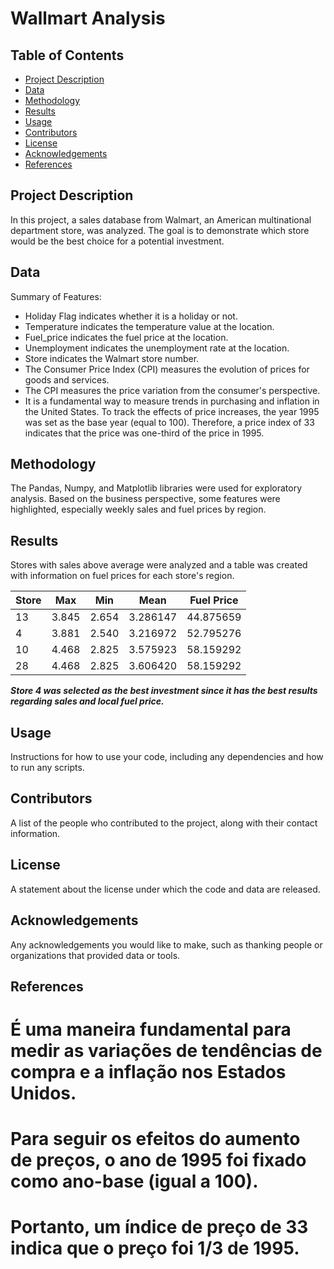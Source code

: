 
# Wallmart Analysis

## Table of Contents

- [Project Description](#project-description)
- [Data](#data)
- [Methodology](#methodology)
- [Results](#results)
- [Usage](#usage)
- [Contributors](#contributors)
- [License](#license)
- [Acknowledgements](#acknowledgements)
- [References](#references)

## Project Description

In this project, a sales database from Walmart, an American multinational department store, was analyzed.
The goal is to demonstrate which store would be the best choice for a potential investment.

## Data

Summary of Features:

- Holiday Flag indicates whether it is a holiday or not.
- Temperature indicates the temperature value at the location.
- Fuel_price indicates the fuel price at the location.
- Unemployment indicates the unemployment rate at the location.
- Store indicates the Walmart store number.
- The Consumer Price Index (CPI) measures the evolution of prices for goods and services.
- The CPI measures the price variation from the consumer's perspective.
- It is a fundamental way to measure trends in purchasing and inflation in the United States.
To track the effects of price increases, the year 1995 was set as the base year (equal to 100).
Therefore, a price index of 33 indicates that the price was one-third of the price in 1995.

## Methodology

The Pandas, Numpy, and Matplotlib libraries were used for exploratory analysis. Based on the business perspective, some features were highlighted, especially weekly sales and fuel prices by region.

## Results
Stores with sales above average were analyzed and a table was created with information on fuel prices for each store's region.

| Store | Max  | Min  | Mean     | Fuel Price |
|-------|------|------|----------|------------|
| 13    | 3.845| 2.654| 3.286147 | 44.875659  |
| 4     | 3.881| 2.540| 3.216972 | 52.795276  |
| 10    | 4.468| 2.825| 3.575923 | 58.159292  |
| 28    | 4.468| 2.825| 3.606420 | 58.159292  |

***Store 4 was selected as the best investment since it has the best results regarding sales and local fuel price.***

## Usage

Instructions for how to use your code, including any dependencies and how to run any scripts.

## Contributors

A list of the people who contributed to the project, along with their contact information.

## License

A statement about the license under which the code and data are released.

## Acknowledgements

Any acknowledgements you would like to make, such as thanking people or organizations that provided data or tools.

## References


# É uma maneira fundamental para medir as variações de tendências de compra e a inflação nos Estados Unidos. 
# Para seguir os efeitos do aumento de preços, o ano de 1995 foi fixado como ano-base (igual a 100). 
# Portanto, um índice de preço de 33 indica que o preço foi 1/3 de 1995.
